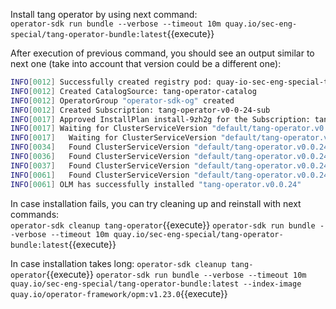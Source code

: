 Install tang operator by using next command:  
`operator-sdk run bundle --verbose --timeout 10m quay.io/sec-eng-special/tang-operator-bundle:latest`{{execute}}

After execution of previous command, you should see an output similar to next one (take into account that version could be a different one):  
```bash
INFO[0012] Successfully created registry pod: quay-io-sec-eng-special-tang-operator-bundle-latest
INFO[0012] Created CatalogSource: tang-operator-catalog
INFO[0012] OperatorGroup "operator-sdk-og" created
INFO[0012] Created Subscription: tang-operator-v0-0-24-sub
INFO[0017] Approved InstallPlan install-9zh2g for the Subscription: tang-operator-v0-0-24-sub
INFO[0017] Waiting for ClusterServiceVersion "default/tang-operator.v0.0.24" to reach 'Succeeded' phase
INFO[0017]   Waiting for ClusterServiceVersion "default/tang-operator.v0.0.24" to appear
INFO[0034]   Found ClusterServiceVersion "default/tang-operator.v0.0.24" phase: Pending
INFO[0036]   Found ClusterServiceVersion "default/tang-operator.v0.0.24" phase: InstallReady
INFO[0037]   Found ClusterServiceVersion "default/tang-operator.v0.0.24" phase: Installing
INFO[0061]   Found ClusterServiceVersion "default/tang-operator.v0.0.24" phase: Succeeded
INFO[0061] OLM has successfully installed "tang-operator.v0.0.24"
```

In case installation fails, you can try cleaning up and reinstall with next commands:  
`operator-sdk cleanup tang-operator`{{execute}}
`operator-sdk run bundle --verbose --timeout 10m quay.io/sec-eng-special/tang-operator-bundle:latest`{{execute}}

In case installation takes long:
`operator-sdk cleanup tang-operator`{{execute}}
`operator-sdk run bundle --verbose --timeout 10m quay.io/sec-eng-special/tang-operator-bundle:latest --index-image quay.io/operator-framework/opm:v1.23.0`{{execute}}
